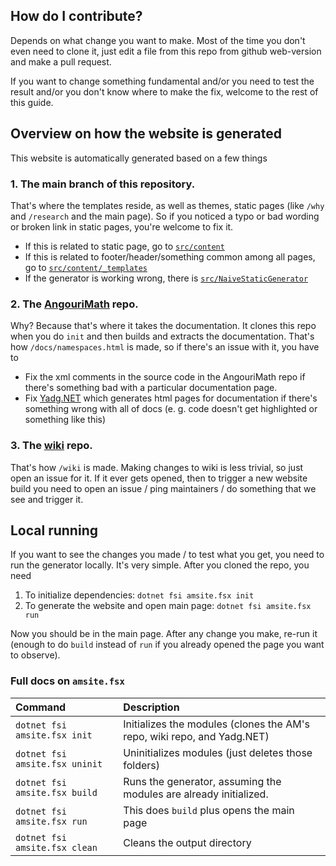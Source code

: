 ## How do I contribute?

Depends on what change you want to make. Most of the time you don't even need to clone it, just edit a file from this repo from github web-version and make a pull request.

If you want to change something fundamental and/or you need to test the result and/or you don't know where to make the fix, welcome to the rest of this guide.

## Overview on how the website is generated

This website is automatically generated based on a few things
### 1. The main branch of this repository.

That's where the templates reside, as well as themes, static pages (like `/why` and `/research` and the main page). So if you noticed a typo or bad wording or broken link in static pages, you're welcome to fix it.
- If this is related to static page, go to [`src/content`](https://github.com/asc-community/AngouriMathSite/tree/master/src/content)
- If this is related to footer/header/something common among all pages, go to [`src/content/_templates`](https://github.com/asc-community/AngouriMathSite/tree/master/src/content/_templates)
- If the generator is working wrong, there is [`src/NaiveStaticGenerator`](https://github.com/asc-community/AngouriMathSite/tree/master/src/NaiveStaticGenerator)

### 2. The [AngouriMath](https://github.com/asc-community/AngouriMath/) repo.

Why? Because that's where it takes the documentation. It clones this repo when you do `init` and then builds and extracts the documentation. That's how `/docs/namespaces.html` is made, so if there's an issue with it, you have to
- Fix the xml comments in the source code in the AngouriMath repo if there's something bad with a particular documentation page.
- Fix [Yadg.NET](https://github.com/WhiteBlackGoose/Yadg.NET) which generates html pages for documentation if there's something wrong with all of docs (e. g. code doesn't get highlighted or something like this)


### 3. The [wiki](https://github.com/asc-community/AngouriMath/wiki) repo.

That's how `/wiki` is made. Making changes to wiki is less trivial, so just open an issue for it. If it ever gets opened, then to trigger a new website build you need to open an issue / ping maintainers / do something that we see and trigger it.

## Local running

If you want to see the changes you made / to test what you get, you need to run the generator locally. It's very simple. After you cloned the repo, you need
1. To initialize dependencies: `dotnet fsi amsite.fsx init`
2. To generate the website and open main page: `dotnet fsi amsite.fsx run`

Now you should be in the main page. After any change you make, re-run it (enough to do `build` instead of `run` if you already opened the page you want to observe).

### Full docs on `amsite.fsx`

| Command                        | Description                                                             |
|:-------------------------------|:------------------------------------------------------------------------|
| `dotnet fsi amsite.fsx init`   | Initializes the modules (clones the AM's repo, wiki repo, and Yadg.NET) |
| `dotnet fsi amsite.fsx uninit` | Uninitializes modules (just deletes those folders)                      |
| `dotnet fsi amsite.fsx build`  | Runs the generator, assuming the modules are already initialized.       |
| `dotnet fsi amsite.fsx run`    | This does `build` plus opens the main page                              |
| `dotnet fsi amsite.fsx clean`  | Cleans the output directory                                             |

